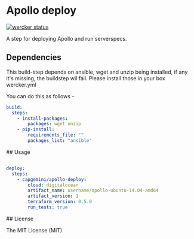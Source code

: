 # Apollo deploy
[![wercker status](https://app.wercker.com/status/6964428ac035f8850dbd4d359decc25a/s "wercker status")](https://app.wercker.com/project/bykey/6964428ac035f8850dbd4d359decc25a)

A step for deploying Apollo and run serverspecs.

## Dependencies

This build-step depends on ansible, wget and unzip being installed, if any it's missing, the buildstep wil fail. Please install those in your box wercker.yml

You can do this as follows -

```yaml
build:
  steps:
    - install-packages:
        packages: wget unzip
    - pip-install:
        requirements_file: ""
        packages_list: "ansible"
```

## Usage

```yaml

deploy:
  steps:
    - capgemini/apollo-deploy:
        cloud: digitalocean
        artifact_name: username/apollo-ubuntu-14.04-amd64
        artifact_version: 1
        terraform_version: 0.5.0
        run_tests: true
```

## License

The MIT License (MIT)
